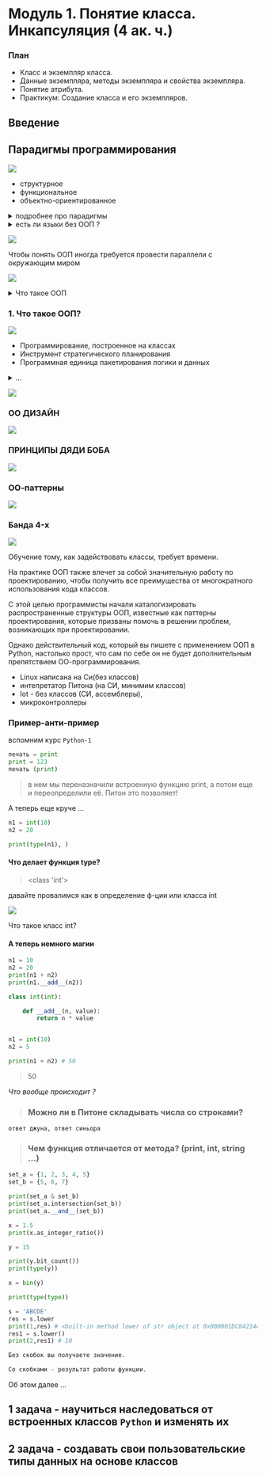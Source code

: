 # Модуль 1. Понятие класса. Инкапсуляция  (4 ак. ч.)

### План

*	Класс и экземпляр класса.
*	Данные экземпляра, методы экземпляра и свойства экземпляра.
*	Понятие атрибута.
*	Практикум: Создание класса и его экземпляров.



## Введение


## Парадигмы программирования

![](img/paradigm.png)

* структурное
* функциональное
* объектно-ориентированное



<details>
<summary>подробнее про парадигмы</summary>

Функциональное программирование открыто в 1936 году, когда Чёрч придумал лямбда-исчисление. 

Первый функциональный язык LISP был создан в 1958 году Джоном МакКарти.

В 1968 году Дейкстра понял, что `goto` – это зло, и программы должны строиться из трёх базовых структур: 

> последовательности, ветвления и цикла

С этого момента появился термин структурное программирования.

Этап активного развития алгоритмических языков. 

До этого языки машиные коды, перфокарты и языки ассемблера,

Концепция ООП зародилась в 1960-x гг. когда. 

Каждая из этих парадигм убирает возможности у программиста, а не добавляет.

Они говорят нам скорее, что нам не нужно делать, чем то, что нам нужно делать.


Но стоит отметить, что вплоть до начала 1990-х программисты могли свободно обходиться без ООП, пока оно не стало доминирующим направлением и внедрено в самый популярный (на тот момент) язык программирования С++. 

Так что же это такое и почему сейчас знать ООП должен каждый, уважающий себя, начинающий программист?

Для нас важно вот что: речь будет идти не просто о классах и объектах, а о том, как концепция классов и объектов реализуется в языке Python. 

Почему это важно? 

Важно потому, что сама по себе тема ООП и, более конкретно, классов и объектов, обычно достаточно сложна для понимания даже для тех, кто имеет опыт программирования. 

А в случае с языком Python проблемы, скорее всего, возникнут не только у новичков, но и у программистов, знакомых с методами ООП на примере таких языков, как C++, Java или С#.

С другой стороны ООП в Python достаточно проста понимания.

Для тех, кто знаком с другими объектно-ориентированными языками: в `Python` класс сам является объектом. 

Это  обстоятельство имеет весьма далеко идущие последствия.

Более того, как мы уже знаем, переменные в `Python` не объявляются, а вводятся в программу путем присваивания значения. 

Это же правило остается справедливым при работе с классами и объектами. 

Отсюда получается, что процедура объявления полей, стандартная для многих языков программирования, в `Python` просто теряет смысл. 

Аналогично, многие привычные (по языкам программирования С++, Java и С#) в ООП моменты окажутся чуждыми для языка `Python`. 

Короче говоря, в магии и экзотике недостатка не будет.

</details> 


<details>
<summary>есть ли языки без ООП ?</summary>
🔹 CИ (без плюсов)

🔹 Pascal

🔹 Fortran

🔹 Cobol

🔹 Ассемблер

🔹 Rust

🔹 VBS
</details> 




![](img/oop-2.jpg)


Чтобы понять ООП иногда требуется провести параллели с окружающим миром 

![](img/oop-3.jpg)


<details>
<summary>Что такое ООП</summary>
Что такое ООП? Это такой стиль написания программы, при котором её отдельные компоненты представляются нам объектами из окружающего нас мира.

Самым удачным примером является реализация знакомой всем видеоигры, где волк ловит яйца. В этой игре сущностей, которыми приходится оперировать всего несколько:

🔹 Волк

🔹 Яйцо

🔹 Стойка, по которой катится яйцо


Представьте, что с точки зрения написания программы каждая из этих сущностей обладает своим "чертежом", по которому она создается. 

Чертеж вы создаёте единожды для каждой сущности, а дальше клепаете по ним столько объектов, сколько вам угодно!

Те, кто не знаком с искусством разработки могут удивиться, но во многом именно так и создаются современные видеоигры!
</details>



### 1. Что такое ООП?

![](img/oop-1.png)

- Программирование, построенное на классах
- Инструмент стратегического планирования
- Программная единица пакетирования логики и данных

<details>
<summary>...</summary>

* ООП — эффективный способ программирования, который предусматривает разложение кода на составляющие с целью минимизации избыточности и написания новых программ путем настройки существующего кода, а не его изменения на месте

* ООП — это одна из парадигм разработки, подразумевающая организацию программного кода, ориентируясь на данные и объекты, а не на функции и логические структуры.

* ООП — методология или стиль программирования на основе описания типов/моделей предметной области и их взаимодействия, представленных порождением из прототипов или как экземпляры классов, которые образуют иерархию наследования
</details>


![](img/oop-3.png)



### ОО ДИЗАЙН 

![](img/oo-design.png)

### ПРИНЦИПЫ ДЯДИ БОБА

![](img/bob.png)

### ОО-паттерны
![](img/oo-patterns.png)

### Банда 4-x

![](img/banda-4.png)


Обучение тому, как задействовать классы, требует времени. 

На практике ООП также влечет за собой значительную
работу по проектированию, чтобы получить все преимущества от многократного использования кода классов. 

С этой целью программисты начали каталогизировать распространенные структуры ООП, известные как паттерны проектирования, которые призваны помочь в решении проблем, возникающих при проектировании. 

Однако действительный код, который вы пишете с применением ООП в Python, настолько прост, что сам по себе он не будет дополнительным препятствием ОО-программирования.

* Linux написана на Си(без классов)
* интепретатор Питона (на СИ, минимим классов)
* Iot - без классов (СИ, ассемблеры),
* микроконтроллеры

### Пример-анти-пример 

вспомним курс `Python-1`

```python
печать = print
print = 123
печать (print)
```

> в нем мы переназначили встроенную функцию print, а потом еще и переопределили её. Питон это позволяет!

А теперь еще круче ... 

```python
n1 = int(10)
n2 = 20

print(type(n1), )
```

#### Что делает функция type?

> <class 'int'>

давайте провалимся как в определение ф-ции или класса int

![](img/__add__.png)

Что такое класс int?

#### А теперь немного магии

```python
n1 = 10
n2 = 20
print(n1 + n2)
print(n1.__add__(n2))
```


```python
class int(int):

    def __add__(n, value):
        return n * value


n1 = int(10)
n2 = 5

print(n1 + n2) # 50
```
> 50 

_Что вообще происходит ?_

> ###  Можно ли в Питоне складывать числа со строками?

```
ответ джуна, ответ синьора
```

> ###  Чем функция отличается от метода? (print, int, string ...)

```python
set_a = {1, 2, 3, 4, 5}
set_b = {5, 6, 7}

print(set_a & set_b)
print(set_a.intersection(set_b))
print(set_a.__and__(set_b))
```



```python
x = 1.5
print(x.as_integer_ratio())

y = 15

print(y.bit_count())
print(type(y))

x = bin(y)
```



```python
print(type(type))

s = 'ABCDE'
res = s.lower
print(1,res) # <built-in method lower of str object at 0x000001DC84214AF0>
res1 = s.lower()
print(2,res1) # 10

Без скобок вы получаете значение.

Со скобками - результат работы функции.

```
Об этом далее ...  

## 1 задача - научиться наследоваться от встроенных классов `Python` и изменять их
## 2 задача - создавать свои пользовательские типы данных на основе классов
